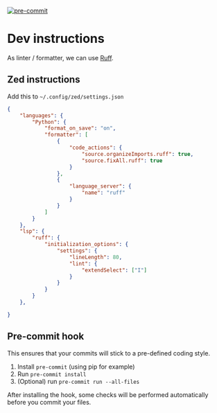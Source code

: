 [![pre-commit](https://github.com/daniel-gallo/ssm/actions/workflows/pre-commit.yml/badge.svg)](https://github.com/daniel-gallo/ssm/actions/workflows/pre-commit.yml)
# Dev instructions
As linter / formatter, we can use [Ruff](https://docs.astral.sh/ruff/).
## Zed instructions
Add this to `~/.config/zed/settings.json`

```json
{
    "languages": {
        "Python": {
            "format_on_save": "on",
            "formatter": [
                {
                    "code_actions": {
                        "source.organizeImports.ruff": true,
                        "source.fixAll.ruff": true
                    }
                },
                {
                    "language_server": {
                        "name": "ruff"
                    }
                }
            ]
        }
    },
    "lsp": {
        "ruff": {
            "initialization_options": {
                "settings": {
                    "lineLength": 80,
                    "lint": {
                        "extendSelect": ["I"]
                    }
                }
            }
        }
    },

}

```
## Pre-commit hook
This ensures that your commits will stick to a pre-defined coding style.
1. Install `pre-commit` (using pip for example)
1. Run `pre-commit install`
1. (Optional) run `pre-commit run --all-files`

After installing the hook, some checks will be performed automatically before you commit your files.
